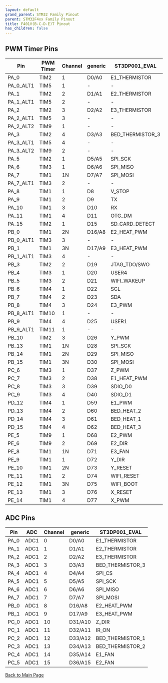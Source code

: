 ```yaml
---
layout: default
grand_parent: STM32 Family Pinout
parent: STM32F4xx Family Pinout
title: F401V(B-C-D-E)T Pinout
has_children: false
---
```


## PWM Timer Pins

| Pin | PWM Timer | Channel | generic | ST3DP001_EVAL |
| --- | --- | --- | --- | --- |
| PA_0 | TIM2 | 1 | D0/A0 | E1_THERMISTOR |
| PA_0_ALT1 | TIM5 | 1 | - | - |
| PA_1 | TIM2 | 2 | D1/A1 | E2_THERMISTOR |
| PA_1_ALT1 | TIM5 | 2 | - | - |
| PA_2 | TIM2 | 3 | D2/A2 | E3_THERMISTOR |
| PA_2_ALT1 | TIM5 | 3 | - | - |
| PA_2_ALT2 | TIM9 | 1 | - | - |
| PA_3 | TIM2 | 4 | D3/A3 | BED_THERMISTOR_3 |
| PA_3_ALT1 | TIM5 | 4 | - | - |
| PA_3_ALT2 | TIM9 | 2 | - | - |
| PA_5 | TIM2 | 1 | D5/A5 | SPI_SCK |
| PA_6 | TIM3 | 1 | D6/A6 | SPI_MISO |
| PA_7 | TIM1 | 1N | D7/A7 | SPI_MOSI |
| PA_7_ALT1 | TIM3 | 2 | - | - |
| PA_8 | TIM1 | 1 | D8 | V_STOP |
| PA_9 | TIM1 | 2 | D9 | TX |
| PA_10 | TIM1 | 3 | D10 | RX |
| PA_11 | TIM1 | 4 | D11 | OTG_DM |
| PA_15 | TIM2 | 1 | D15 | SD_CARD_DETECT |
| PB_0 | TIM1 | 2N | D16/A8 | E2_HEAT_PWM |
| PB_0_ALT1 | TIM3 | 3 | - | - |
| PB_1 | TIM1 | 3N | D17/A9 | E3_HEAT_PWM |
| PB_1_ALT1 | TIM3 | 4 | - | - |
| PB_3 | TIM2 | 2 | D19 | JTAG_TDO/SWO |
| PB_4 | TIM3 | 1 | D20 | USER4 |
| PB_5 | TIM3 | 2 | D21 | WIFI_WAKEUP |
| PB_6 | TIM4 | 1 | D22 | SCL |
| PB_7 | TIM4 | 2 | D23 | SDA |
| PB_8 | TIM4 | 3 | D24 | E3_PWM |
| PB_8_ALT1 | TIM10 | 1 | - | - |
| PB_9 | TIM4 | 4 | D25 | USER1 |
| PB_9_ALT1 | TIM11 | 1 | - | - |
| PB_10 | TIM2 | 3 | D26 | Y_PWM |
| PB_13 | TIM1 | 1N | D28 | SPI_SCK |
| PB_14 | TIM1 | 2N | D29 | SPI_MISO |
| PB_15 | TIM1 | 3N | D30 | SPI_MOSI |
| PC_6 | TIM3 | 1 | D37 | Z_PWM |
| PC_7 | TIM3 | 2 | D38 | E1_HEAT_PWM |
| PC_8 | TIM3 | 3 | D39 | SDIO_D0 |
| PC_9 | TIM3 | 4 | D40 | SDIO_D1 |
| PD_12 | TIM4 | 1 | D59 | E1_PWM |
| PD_13 | TIM4 | 2 | D60 | BED_HEAT_2 |
| PD_14 | TIM4 | 3 | D61 | BED_HEAT_1 |
| PD_15 | TIM4 | 4 | D62 | BED_HEAT_3 |
| PE_5 | TIM9 | 1 | D68 | E2_PWM |
| PE_6 | TIM9 | 2 | D69 | E2_DIR |
| PE_8 | TIM1 | 1N | D71 | E3_FAN |
| PE_9 | TIM1 | 1 | D72 | Y_DIR |
| PE_10 | TIM1 | 2N | D73 | Y_RESET |
| PE_11 | TIM1 | 2 | D74 | WIFI_RESET |
| PE_12 | TIM1 | 3N | D75 | WIFI_BOOT |
| PE_13 | TIM1 | 3 | D76 | X_RESET |
| PE_14 | TIM1 | 4 | D77 | X_PWM |


## ADC Pins

| Pin | ADC | Channel | generic | ST3DP001_EVAL |
| --- | --- | --- | --- | --- |
| PA_0 | ADC1 | 0 | D0/A0 | E1_THERMISTOR |
| PA_1 | ADC1 | 1 | D1/A1 | E2_THERMISTOR |
| PA_2 | ADC1 | 2 | D2/A2 | E3_THERMISTOR |
| PA_3 | ADC1 | 3 | D3/A3 | BED_THERMISTOR_3 |
| PA_4 | ADC1 | 4 | D4/A4 | SPI_CS |
| PA_5 | ADC1 | 5 | D5/A5 | SPI_SCK |
| PA_6 | ADC1 | 6 | D6/A6 | SPI_MISO |
| PA_7 | ADC1 | 7 | D7/A7 | SPI_MOSI |
| PB_0 | ADC1 | 8 | D16/A8 | E2_HEAT_PWM |
| PB_1 | ADC1 | 9 | D17/A9 | E3_HEAT_PWM |
| PC_0 | ADC1 | 10 | D31/A10 | Z_DIR |
| PC_1 | ADC1 | 11 | D32/A11 | IR_ON |
| PC_2 | ADC1 | 12 | D33/A12 | BED_THERMISTOR_1 |
| PC_3 | ADC1 | 13 | D34/A13 | BED_THERMISTOR_2 |
| PC_4 | ADC1 | 14 | D35/A14 | E1_FAN |
| PC_5 | ADC1 | 15 | D36/A15 | E2_FAN |


[Back to Main Page](../../index)